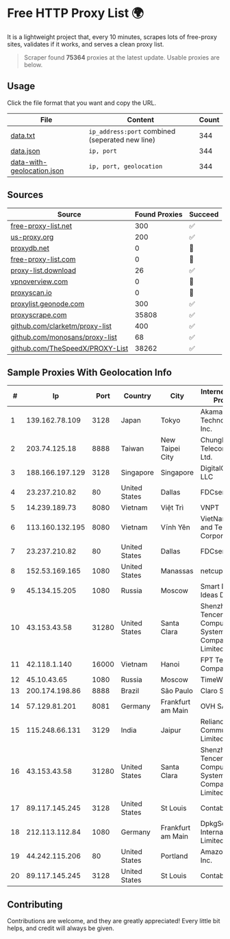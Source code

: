 
# Free HTTP Proxy List 🌍

It is a lightweight project that, every 10 minutes, scrapes lots of free-proxy sites, validates if it works, and serves a clean proxy list.


> Scraper found **75364** proxies at the latest update. Usable proxies are below.

## Usage

Click the file format that you want and copy the URL.


|File|Content|Count|
|----|-------|-----|
|[data.txt](https://raw.githubusercontent.com/themiralay/Proxy-List-World/master/data.txt)|`ip_address:port` combined (seperated new line)|344|
|[data.json](https://raw.githubusercontent.com/themiralay/Proxy-List-World/master/data.json)|`ip, port`|344|
|[data-with-geolocation.json](https://raw.githubusercontent.com/themiralay/Proxy-List-World/master/data-with-geolocation.json)|`ip, port, geolocation`|344|

## Sources

|Source|Found Proxies|Succeed|
|------|-------------|-------|
|[free-proxy-list.net](https://free-proxy-list.net)|300|✅|
|[us-proxy.org](https://www.us-proxy.org)|200|✅|
|[proxydb.net](http://proxydb.net)|0|🚫|
|[free-proxy-list.com](https://free-proxy-list.com/?page=&port=&type%5B%5D=http&type%5B%5D=https&up_time=0&search=Search)|0|🚫|
|[proxy-list.download](https://www.proxy-list.download/HTTP)|26|✅|
|[vpnoverview.com](https://vpnoverview.com/privacy/anonymous-browsing/free-proxy-servers)|0|🚫|
|[proxyscan.io](https://www.proxyscan.io)|0|🚫|
|[proxylist.geonode.com](https://proxylist.geonode.com/api/proxy-list?limit=300&page=1&sort_by=lastChecked&sort_type=desc&protocols=http,https)|300|✅|
|[proxyscrape.com](https://api.proxyscrape.com/v2/?request=displayproxies&protocol=http&timeout=10000&country=all&ssl=all&anonymity=all)|35808|✅|
|[github.com/clarketm/proxy-list](https://raw.githubusercontent.com/clarketm/proxy-list/master/proxy-list-raw.txt)|400|✅|
|[github.com/monosans/proxy-list](https://raw.githubusercontent.com/monosans/proxy-list/main/proxies/http.txt)|68|✅|
|[github.com/TheSpeedX/PROXY-List](https://raw.githubusercontent.com/TheSpeedX/PROXY-List/master/http.txt)|38262|✅|


## Sample Proxies With Geolocation Info

|#|Ip|Port|Country|City|Internet Service Provider|
|-|--|----|-------|----|-------------------------|
|1|139.162.78.109|3128|Japan|Tokyo|Akamai Technologies, Inc.|
|2|203.74.125.18|8888|Taiwan|New Taipei City|Chunghwa Telecom Co., Ltd.|
|3|188.166.197.129|3128|Singapore|Singapore|DigitalOcean, LLC|
|4|23.237.210.82|80|United States|Dallas|FDCservers.net|
|5|14.239.189.73|8080|Vietnam|Việt Trì|VNPT|
|6|113.160.132.195|8080|Vietnam|Vĩnh Yên|VietNam Post and Telecom Corporation|
|7|23.237.210.82|80|United States|Dallas|FDCservers.net|
|8|152.53.169.165|1080|United States|Manassas|netcup GmbH|
|9|45.134.15.205|1080|Russia|Moscow|Smart Digital Ideas DOO|
|10|43.153.43.58|31280|United States|Santa Clara|Shenzhen Tencent Computer Systems Company Limited|
|11|42.118.1.140|16000|Vietnam|Hanoi|FPT Telecom Company|
|12|45.10.43.65|1080|Russia|Moscow|TimeWeb LLC|
|13|200.174.198.86|8888|Brazil|São Paulo|Claro S.A|
|14|57.129.81.201|8081|Germany|Frankfurt am Main|OVH SAS|
|15|115.248.66.131|3129|India|Jaipur|Reliance Communications Limited|
|16|43.153.43.58|31280|United States|Santa Clara|Shenzhen Tencent Computer Systems Company Limited|
|17|89.117.145.245|3128|United States|St Louis|Contabo Inc.|
|18|212.113.112.84|1080|Germany|Frankfurt am Main|DpkgSoft International Limited|
|19|44.242.115.206|80|United States|Portland|Amazon.com, Inc.|
|20|89.117.145.245|3128|United States|St Louis|Contabo Inc.|



## Contributing

Contributions are welcome, and they are greatly appreciated! Every
little bit helps, and credit will always be given.

